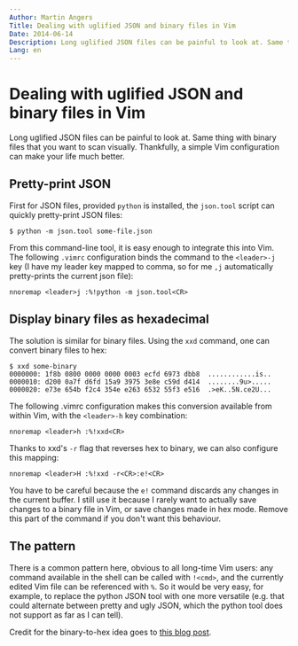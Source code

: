 ```yaml
---
Author: Martin Angers
Title: Dealing with uglified JSON and binary files in Vim
Date: 2014-06-14
Description: Long uglified JSON files can be painful to look at. Same thing with binary files that you want to scan visually. Thankfully, a simple Vim configuration can make your life much better.
Lang: en
---
```


# Dealing with uglified JSON and binary files in Vim

Long uglified JSON files can be painful to look at. Same thing with binary files that you want to scan visually. Thankfully, a simple Vim configuration can make your life much better.

## Pretty-print JSON

First for JSON files, provided `python` is installed, the `json.tool` script can quickly pretty-print JSON files:

```
$ python -m json.tool some-file.json 
```

From this command-line tool, it is easy enough to integrate this into Vim. The following `.vimrc` configuration binds the command to the `<leader>-j` key (I have my leader key mapped to comma, so for me `,j` automatically pretty-prints the current json file):

```
nnoremap <leader>j :%!python -m json.tool<CR>
```

## Display binary files as hexadecimal

The solution is similar for binary files. Using the `xxd` command, one can convert binary files to hex:

```
$ xxd some-binary
0000000: 1f8b 0800 0000 0000 0003 ecfd 6973 dbb8  ............is..
0000010: d200 0a7f d6fd 15a9 3975 3e8e c59d d414  ........9u>.....
0000020: e73e 654b f2c4 354e e263 6532 55f3 e516  .>eK..5N.ce2U...
```

The following .vimrc configuration makes this conversion available from within Vim, with the `<leader>-h` key combination:

```
nnoremap <leader>h :%!xxd<CR>
```

Thanks to xxd's `-r` flag that reverses hex to binary, we can also configure this mapping:

```
nnoremap <leader>H :%!xxd -r<CR>:e!<CR>
```

You have to be careful because the `e!` command discards any changes in the current buffer. I still use it because I rarely want to actually save changes to a binary file in Vim, or save changes made in hex mode. Remove this part of the command if you don't want this behaviour.

## The pattern

There is a common pattern here, obvious to all long-time Vim users: any command available in the shell can be called with `!<cmd>`, and the currently edited Vim file can be referenced with `%`. So it would be very easy, for example, to replace the python JSON tool with one more versatile (e.g. that could alternate between pretty and ugly JSON, which the python tool does not support as far as I can tell).

Credit for the binary-to-hex idea goes to [this blog post][bin].

[bin]: http://www.kevssite.com/2009/04/21/using-vi-as-a-hex-editor/

